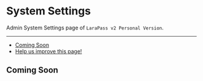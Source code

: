 # System Settings

Admin System Settings page of `LaraPass v2 Personal Version`.

---

- [Coming Soon](#soon)
- [<a href="https://github.com/larapass/LaraPass-v2-Docs/edit/master/resources/docs/personal/admin/system-settings.md" target="_blank"><i class="fa fa-edit"></i> Help us improve this page!</a>](#)

<a name="soon"></a>
## Coming Soon

